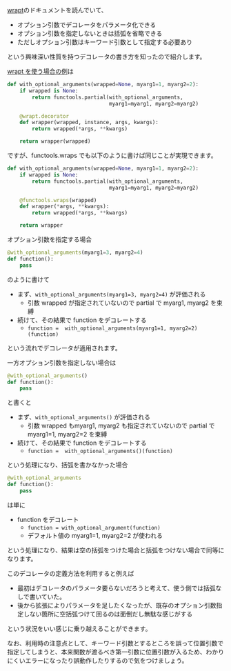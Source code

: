 [wrapt](https://pypi.python.org/pypi/wrapt)のドキュメントを読んでいて、

* オプション引数でデコレータをパラメータ化できる
* オプション引数を指定しないときは括弧を省略できる
* ただしオプション引数はキーワード引数として指定する必要あり

という興味深い性質を持つデコレータの書き方を知ったので紹介します。

[wrapt を使う場合の例](https://wrapt.readthedocs.io/en/latest/decorators.html#decorators-with-optional-arguments)は

```py
def with_optional_arguments(wrapped=None, myarg1=1, myarg2=2):
    if wrapped is None:
        return functools.partial(with_optional_arguments,
                                 myarg1=myarg1, myarg2=myarg2)

    @wrapt.decorator
    def wrapper(wrapped, instance, args, kwargs):
        return wrapped(*args, **kwargs)

    return wrapper(wrapped)
```

ですが、functools.wraps でも以下のように書けば同じことが実現できます。

```py
def with_optional_arguments(wrapped=None, myarg1=1, myarg2=2):
    if wrapped is None:
        return functools.partial(with_optional_arguments,
                                 myarg1=myarg1, myarg2=myarg2)

    @functools.wraps(wrapped)
    def wrapper(*args, **kwargs):
        return wrapped(*args, **kwargs)

    return wrapper
```

オプション引数を指定する場合

```py
@with_optional_arguments(myarg1=3, myarg2=4)
def function():
    pass
```

のように書けて

* まず、`with_optional_arguments(myarg1=3, myarg2=4)` が評価される
  * 引数 wrapped が指定されていないので partial で myarg1, myarg2 を束縛
* 続けて、その結果で function をデコレートする
  * `function =  with_optional_arguments(myarg1=1, myarg2=2)(function)`

という流れでデコレータが適用されます。

一方オプション引数を指定しない場合は

```py
@with_optional_arguments()
def function():
    pass
```

と書くと

* まず、`with_optional_arguments()` が評価される
  * 引数 wrapped もmyarg1, myarg2 も指定されていないので partial で myarg1=1, myarg2=2 を束縛
* 続けて、その結果で function をデコレートする
  * `function =  with_optional_arguments()(function)`

という処理になり、括弧を書かなかった場合

```py
@with_optional_arguments
def function():
    pass
```

は単に

* function をデコレート
  * `function = with_optional_argument(function)`
  * デフォルト値の myarg1=1, myarg2=2 が使われる

という処理になり、結果は空の括弧をつけた場合と括弧をつけない場合で同等になります。

このデコレータの定義方法を利用すると例えば

* 最初はデコレータのパラメータ要らないだろうと考えて、使う側では括弧なしで書いていた。
* 後から拡張によりパラメータを足したくなったが、既存のオプション引数指定しない箇所に空括弧つけて回るのは面倒だし無駄な感じがする

という状況をいい感じに乗り越えることができます。

なお、利用時の注意点として、キーワード引数とするところを誤って位置引数で指定してしまうと、本来関数が渡るべき第一引数に位置引数が入るため、わかりにくいエラーになったり誤動作したりするので気をつけましょう。
